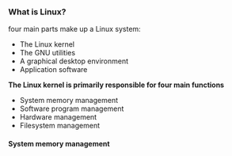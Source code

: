 ### What is Linux?
four main parts make up a Linux system:

- The Linux kernel
- The GNU utilities
- A graphical desktop environment
- Application software

**The Linux kernel is primarily responsible for four main functions**

- System memory management
- Software program management
- Hardware management
- Filesystem management

#### System memory management
